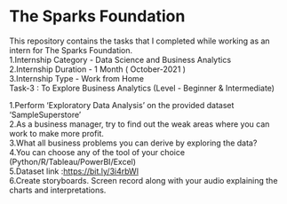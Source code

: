 # The Sparks Foundation
This repository contains the tasks that I completed while working as an intern for The Sparks Foundation.
</br>
1.Internship Category - Data Science and Business Analytics
</br>
2.Internship Duration - 1 Month ( October-2021 )
</br>
3.Internship Type - Work from Home
</br>
Task-3 : To Explore Business Analytics (Level - Beginner & Intermediate)

 1.Perform ‘Exploratory Data Analysis’ on the provided dataset ‘SampleSuperstore’
 </br>
 2.As a business manager, try to find out the weak areas where you can work to make more profit.
  </br>
 3.What all business problems you can derive by exploring the data?
  </br>
 4.You can choose any of the tool of your choice (Python/R/Tableau/PowerBI/Excel)
  </br>
 5.Dataset link :https://bit.ly/3i4rbWl
  </br>
 6.Create storyboards. Screen record along with your audio explaining the charts and interpretations.
